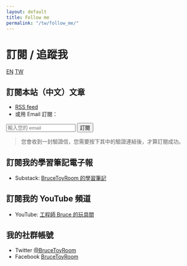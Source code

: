 ```yaml
---
layout: default
title: Follow me
permalink: "/tw/follow_me/"
---
```


# 訂閱 / 追蹤我

<a href="{% link follow-me-en.md %}" title="Follow Me" class="lang-btn">EN</a>
<a href="{% link follow-me-tw.md %}" title="Follow Me" class="lang-btn lang-current">TW</a>

## 訂閱本站（中文）文章

* [RSS feed](https://follow.it/bruce-blog?pub)
* 或用 Email 訂閱：

<form action="https://api.follow.it/subscription-form/ZWV0cmJocWR6dFprdGpGYmY2ZnppSFQ1VW1SSUYxU1IxeHc3MEc0clNYQVIwNCtFak5tRUcwVEd0Rko0ZkR5Sy93Nm15c1RBYmNJQjB6aHI3aUZNYW9HNi9mbXlmcXJ2N3V4OExXQ1kyaEdFdnNoZnhkN1NUTERJdGNSYTVFY0N8Wk90NExyVmtlWmZHZExBSTV6aDhkd1k1bjRVZjAvVTlTQUZpc05rYW5Oaz0=/8" method="post">
  <input type="email" name="email" required="required" placeholder="輸入您的 email" spellcheck="false">
  <button type="submit">訂閱</button>
</form>

> 您會收到一封驗證信，您需要按下其中的驗證連結後，才算訂閱成功。

## 訂閱我的學習筆記電子報

* Substack: [BruceToyRoom 的學習筆記](https://brucetoyroom.substack.com/welcome)


## 訂閱我的 YouTube 頻道

* YouTube: [工程師 Bruce 的玩具間](https://www.youtube.com/BruceToyRoom)

## 我的社群帳號

* Twitter [@BruceToyRoom](https://twitter.com/BruceToyRoom)
* Facebook [BruceToyRoom](https://www.facebook.com/BruceToyRoom)
